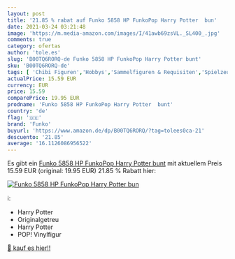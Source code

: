 ```yaml
---
layout: post
title: '21.85 % rabat auf Funko 5858 HP FunkoPop Harry Potter  bun'
date: 2021-03-24 03:21:48
image: 'https://m.media-amazon.com/images/I/41awb69zsVL._SL400_.jpg'
comments: true
category: ofertas
author: 'tole.es'
slug: 'B00TQ6RORQ-de Funko 5858 HP FunkoPop Harry Potter bunt'
sku: 'B00TQ6RORQ-de'
tags: [ 'Chibi Figuren','Hobbys','Sammelfiguren & Requisiten','Spielzeug','funko', ]
actualPrice: 15.59 EUR
currency: EUR
price: 15.59
comparePrice: 19.95 EUR
prodname: 'Funko 5858 HP FunkoPop Harry Potter  bunt'
country: 'de'
flag: '🇩🇪'
brand: 'Funko'
buyurl: 'https://www.amazon.de/dp/B00TQ6RORQ/?tag=tolees0ca-21'
descuento: '21.85'
average: '16.1126086956522'
---
```


Es gibt ein [Funko 5858 HP FunkoPop Harry Potter  bunt](https://www.amazon.de/dp/B00TQ6RORQ/?tag=tolees0ca-21) mit aktuellem Preis 15.59 EUR (original: 19.95 EUR) 21.85 % Rabatt hier:

[![Funko 5858 HP FunkoPop Harry Potter  bun](https://m.media-amazon.com/images/I/41awb69zsVL._SL400_.jpg)](https://www.amazon.de/dp/B00TQ6RORQ/?tag=tolees0ca-21)

ℹ️:

- Harry Potter
- Originalgetreu
- Harry Potter
- POP! Vinylfigur

[🛒 kauf es hier!!](https://www.amazon.de/dp/B00TQ6RORQ/?tag=tolees0ca-21)
